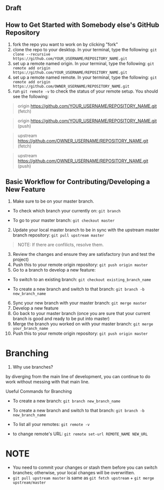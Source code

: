 ## Draft

## How to Get Started with Somebody else's GitHub Repository
1. fork the repo you want to work on by clicking "fork"
2. clone the repo to your desktop. In your terminal, type the following:
```git clone --recursive https://github.com/YOUR_USERNAME/REPOSITORY_NAME.git```
3. set up a remote named origin. In your terminal, type the following:
```git remote add origin https://github.com/YOUR_USERNAME/REPOSITORY_NAME.git```
4. set up a remote named remote. In your terminal, type the following:
```git remote add origin https://github.com/OWNER_USERNAME/REPOSITORY_NAME.git```
5. run ```git remote -v``` to check the status of your remote setup. You should see the following:
> origin https://github.com/YOUR_USERNAME/REPOSITORY_NAME.git (fetch) 

> origin https://github.com/YOUR_USERNAME/REPOSITORY_NAME.git (push)

> upstream https://github.com/OWNER_USERNAME/REPOSITORY_NAME.git (fetch)

> upstream https://github.com/OWNER_USERNAME/REPOSITORY_NAME.git (push)


## Basic Workflow for Contributing/Developing a New Feature
1. Make sure to be on your master branch.
- To check which branch your currently on: ```git branch```

- To go to your master branch: ```git checkout master```

2. Update your local master branch to be in sync with the upstream master branch repository: ```git pull upstream master```
> NOTE: If there are confilicts, resolve them.
3. Review the changes and ensure they are satisfactory (run and test the project)
4. Push this to your remote origin repository: ```git push origin master```
5. Go to a branch to develop a new feature:
- To switch to an existing branch: ```git checkout existing_branch_name```

- To create a new branch and switch to that branch: ```git branch -b new_branch_name```

6. Sync your new branch with your master branch: ```git merge master```
7. Develop a new feature
8. Go back to your master branch (once you are sure that your current branch is good and ready to be put into master)
9. Merge the branch you worked on with your master branch: ```git merge your_branch_name```
10. Push this to your remote origin repository: ```git push origin master```



# Branching





1. Why use branches? 

by diverging from the main line of development, you can continue to do work without messing with that main line.

Useful Commands for Branching

- To create a new branch: ```git branch new_branch_name```

- To create a new branch and switch to that branch: ```git branch -b new_branch_name```

- To list all your remotes:  ```git remote -v```

- to change remote's URL: ```git remote set-url REMOTE_NAME NEW_URL```

# NOTE
- You need to commit your changes or stash them before you can switch branches; otherwise, your local changes will be overwritten.
- ```git pull upstream master``` is same as ```git fetch upstream``` + ```git merge upstream/master```
